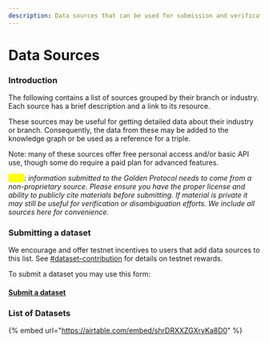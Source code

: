 ```yaml
---
description: Data sources that can be used for submission and verification tasks.
---
```


# Data Sources

### Introduction

The following contains a list of sources grouped by their branch or industry. Each source has a brief description and a link to its resource.

These sources may be useful for getting detailed data about their industry or branch. Consequently, the data from these may be added to the knowledge graph or be used as a reference for a triple.

Note: many of these sources offer free personal access and/or basic API use, though some do require a paid plan for advanced features.&#x20;

_<mark style="color:yellow;">Note</mark>: information submitted to the Golden Protocol needs to come from a non-proprietary source. Please ensure you have the proper license and ability to publicly cite materials before submitting. If material is private it may still be useful for verification or disambiguation efforts. We include all sources here for convenience._

### Submitting a dataset

We encourage and offer testnet incentives to users that add data sources to this list. See [#dataset-contribution](../protocol/incentivized-testnet-activities/#dataset-contribution "mention") for details on testnet rewards.&#x20;

To submit a dataset you may use this form:

#### [Submit a dataset](https://forms.golden.xyz/add-a-dataset)

&#x20;

### List of Datasets

{% embed url="https://airtable.com/embed/shrDRXXZGXryKa8D0" %}

